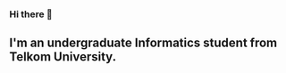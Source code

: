 ### Hi there 👋
   
## I'm an undergraduate Informatics student from Telkom University.    

<!----
### You can check my [Resume](https://github.com/MuhammadZaky44/MuhammadZaky44/files/8030003/Muhammad.Zaky.Al.Fatih.-.Resume.pdf) for more details about my expirience.  

<p align="left">
<a href="https://github.com/MuhammadZaky44">
  <img height="170em" src="https://github-readme-stats-eight-theta.vercel.app/api?username=MuhammadZaky44&show_icons=true&theme=algolia&include_all_commits=true&count_private=true"/>
  <img height="170em" src="https://github-readme-stats-eight-theta.vercel.app/api/top-langs/?username=MuhammadZaky44&layout=compact&langs_count=8&theme=algolia"/>
</a>
</p>
<!--
**MuhammadZaky44/MuhammadZaky44** is a ✨ _special_ ✨ repository because its `README.md` (this file) appears on your GitHub profile.

Here are some ideas to get you started:

- 🔭 I’m currently working on ...
- 🌱 I’m currently learning ...
- 👯 I’m looking to collaborate on ...
- 🤔 I’m looking for help with ...
- 💬 Ask me about ...
- 📫 How to reach me: ...
- 😄 Pronouns: ...
- ⚡ Fun fact: ...
-->
